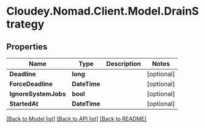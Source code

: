 # Cloudey.Nomad.Client.Model.DrainStrategy

## Properties

Name | Type | Description | Notes
------------ | ------------- | ------------- | -------------
**Deadline** | **long** |  | [optional] 
**ForceDeadline** | **DateTime** |  | [optional] 
**IgnoreSystemJobs** | **bool** |  | [optional] 
**StartedAt** | **DateTime** |  | [optional] 

[[Back to Model list]](../README.md#documentation-for-models) [[Back to API list]](../README.md#documentation-for-api-endpoints) [[Back to README]](../README.md)

